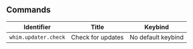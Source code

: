 ## Commands <!-- markdownlint-disable-line MD041 -->

| Identifier           | Title             | Keybind            |
| -------------------- | ----------------- | ------------------ |
| `whim.updater.check` | Check for updates | No default keybind |
